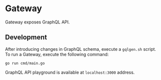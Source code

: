 # Gateway

Gateway exposes GraphQL API.

## Development

After introducing changes in GraphQL schema, execute a `gqlgen.sh` script.
To run a Gateway, execute the following command:

```
go run cmd/main.go
```

GraphQL API playground is available at `localhost:3000` address.
